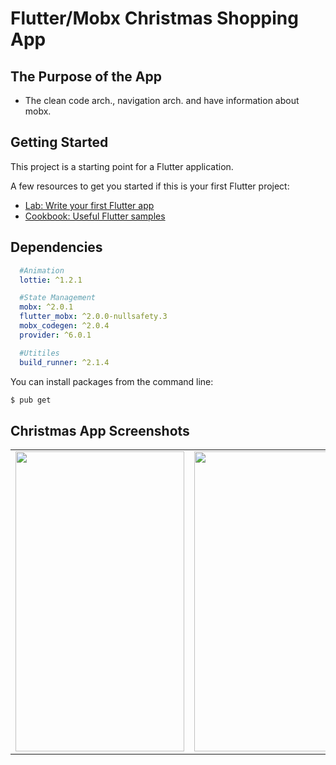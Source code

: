# Flutter/Mobx Christmas Shopping App

## The Purpose of the App
- The clean code arch., navigation arch. and have information about mobx. 

## Getting Started

This project is a starting point for a Flutter application.

A few resources to get you started if this is your first Flutter project:

- [Lab: Write your first Flutter app](https://flutter.dev/docs/get-started/codelab)
- [Cookbook: Useful Flutter samples](https://flutter.dev/docs/cookbook)

## Dependencies

```yaml
  #Animation
  lottie: ^1.2.1

  #State Management
  mobx: ^2.0.1
  flutter_mobx: ^2.0.0-nullsafety.3
  mobx_codegen: ^2.0.4
  provider: ^6.0.1

  #Utitiles
  build_runner: ^2.1.4
```

You can install packages from the command line:

```bash
$ pub get

```


## Christmas App Screenshots

<table> 
  <tr>
     <td><img src="https://user-images.githubusercontent.com/45129432/147494059-affe1512-b728-4c3d-9826-71637ed6ab58.png" width=270 height=480</td>
     <td><img src="https://user-images.githubusercontent.com/45129432/147494057-deacdd66-79eb-4306-956d-994886b69abb.png" width=270 height=480></td>
     <td><img src="https://user-images.githubusercontent.com/45129432/147494051-b0e9066c-0eb1-4eba-a4f1-efa0d8a749ab.png" width=270 height=480></td>
     <td><img src="https://user-images.githubusercontent.com/45129432/147494045-0601cb1e-b9f2-4058-8f65-295e5c7a6c33.png" width=270 height=480></td>
  </tr>
 </table>
